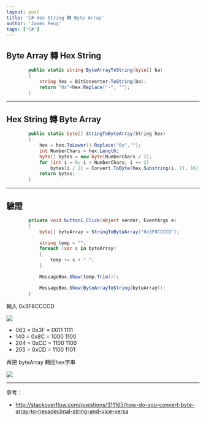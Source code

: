 ```yaml
---
layout: post
title: 'C# Hex String 轉 Byte Array'
author: 'James Peng'
tags: ['C#']
---
```


## Byte Array 轉 Hex String ##

~~~csharp
        public static string ByteArrayToString(byte[] ba)
        {
            string hex = BitConverter.ToString(ba);
            return "0x"+hex.Replace("-", "");
        }
~~~


----------

## Hex String 轉 Byte Array ##

~~~csharp
        public static byte[] StringToByteArray(String hex)
        {
            hex = hex.ToLower().Replace("0x","");
            int NumberChars = hex.Length;
            byte[] bytes = new byte[NumberChars / 2];
            for (int i = 0; i < NumberChars; i += 2)
                bytes[i / 2] = Convert.ToByte(hex.Substring(i, 2), 16);
            return bytes;
        }
~~~


----------


## 驗證 ##

~~~csharp
        private void button1_Click(object sender, EventArgs e)
        {
            byte[] byteArray = StringToByteArray("0x3F8CCCCD");

            string temp = "";
            foreach (var s in byteArray)
            {
                temp += s + " ";
            }

            MessageBox.Show(temp.Trim());

            MessageBox.Show(ByteArrayToString(byteArray));
        }
~~~

輸入 0x3F8CCCCD

![](http://i.imgur.com/iRutcxD.png)

- 063 = 0x3F = 0011 1111
- 140 = 0x8C = 1000 1100
- 204 = 0xCC = 1100 1100
- 205 = 0xCD = 1100 1101

再把 byteArray 轉回hex字串

![](http://i.imgur.com/TZvGi4A.png)

----------

參考：

- http://stackoverflow.com/questions/311165/how-do-you-convert-byte-array-to-hexadecimal-string-and-vice-versa
